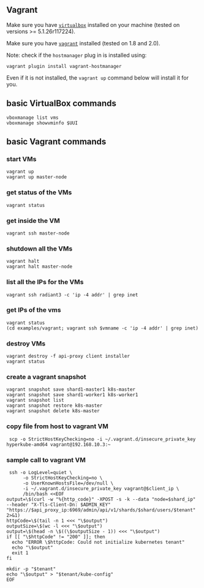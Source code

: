 ## Vagrant
Make sure you have [`virtualbox`](https://www.virtualbox.org/wiki/Downloads)
installed on your machine (tested on versions >= 5.1.26r117224).

Make sure you have [`vagrant`](https://www.vagrantup.com/downloads.html)
installed (tested on 1.8 and 2.0).

Note: check if the `hostmanager` plug in is installed using:

`vagrant plugin install vagrant-hostmanager`

Even if it is not installed, the `vagrant up` command below will install it for you.



## basic VirtualBox commands
```
vboxmanage list vms
vboxmanage showvminfo $UUI
```
## basic Vagrant commands

### start VMs
```
vagrant up
vagrant up master-node
```

### get status of the VMs
```
vagrant status
```

### get inside the VM
```
vagrant ssh master-node
```

### shutdown all the VMs
```
vagrant halt
vagrant halt master-node
```


### list all the IPs for the VMs
```
vagrant ssh radiant3 -c 'ip -4 addr' | grep inet
```

### get IPs of the vms
```
vagrant status
(cd examples/vagrant; vagrant ssh $vmname -c 'ip -4 addr' | grep inet)
```

### destroy VMs
```
vagrant destroy -f api-proxy client installer
vagrant status
```

### create a vagrant snapshot
```
vagrant snapshot save shard1-master1 k8s-master
vagrant snapshot save shard1-worker1 k8s-worker1
vagrant snapshot list
vagrant snapshot restore k8s-master
vagrant snapshot delete k8s-master
```

### copy file from host to vagrant VM
```
 scp -o StrictHostKeyChecking=no -i ~/.vagrant.d/insecure_private_key hyperkube-amd64 vagrant@192.168.10.3:~
```

### sample call to vagrant VM
```
 ssh -o LogLevel=quiet \
      -o StrictHostKeyChecking=no \
      -o UserKnownHostsFile=/dev/null \
      -i ~/.vagrant.d/insecure_private_key vagrant@$client_ip \
      /bin/bash <<EOF
output=\$(curl -w "%{http_code}" -XPOST -s -k --data "node=$shard_ip" --header "X-Tls-Client-Dn: $ADMIN_KEY" "https://$api_proxy_ip:6969/admin/api/v1/shards/$shard/users/$tenant" 2>&1)
httpCode=\$(tail -n 1 <<< "\$output")
outputSize=\$(wc -l <<< "\$output")
output=\$(head -n \$((\$outputSize - 1)) <<< "\$output")
if [[ "\$httpCode" != "200" ]]; then
  echo "ERROR \$httpCode: Could not initialize kubernetes tenant"
  echo "\$output"
  exit 1
fi

mkdir -p "$tenant"
echo "\$output" > "$tenant/kube-config"
EOF
```
